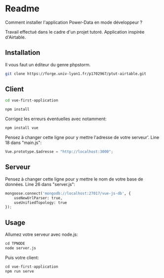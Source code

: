 # Readme

Comment installer l'application Power-Data en mode développeur ?

Travail effectué dans le cadre d'un projet tutoré.
Application inspirée d'Airtable.

## Installation

Il vous faut un éditeur du genre phpstorm.
```bash
git clone https://forge.univ-lyon1.fr/p1702967/ptut-airtable.git
```
## Client
```bash
cd vue-first-application

npm install
```
Corrigez les erreurs éventuelles avec notamment:
```bash
npm install vue
```

Pensez à changer cette ligne pour y mettre l'adresse de votre serveur'. Line 18 dans "main.js":
```python
Vue.prototype.$adresse = "http://localhost:3000";
```

## Serveur
Pensez à changer cette ligne pour y mettre le nom de votre base de données. Line 26 dans "server.js": 
```python
mongoose.connect('mongodb://localhost:27017/vue-js-db', {
    useNewUrlParser: true,
    useUnifiedTopology: true
});
```
## Usage

Allumez votre serveur avec node.js:
```python
cd TPNODE
node server.js
```
Puis votre client:
```python
cd vue-first-application
npm run serve
```